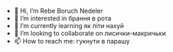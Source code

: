 - 👋 Hi, I’m Rebe Boruch Nedeler
- 👀 I’m interested in брання в рота
- 🌱 I’m currently learning як піти нахуй
- 💞️ I’m looking to collaborate on лисички-макричьки
- 📫 How to reach me: гукнути в парашу

<!---
ananaschenahui/ananaschenahui is a ✨ special ✨ repository because its `README.md` (this file) appears on your GitHub profile.
You can click the Preview link to take a look at your changes.
--->
